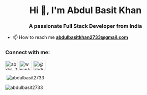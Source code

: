 <h1 align="center">Hi 👋, I'm Abdul Basit Khan</h1>
<h3 align="center">A passionate Full Stack Developer from India</h3>



- 📫 How to reach me **abdulbasitkhan2733@gmail.com**

<h3 align="left">Connect with me:</h3>
<p align="left">
<a href="https://twitter.com/abdul_2003_" target="blank"><img align="center" src="https://raw.githubusercontent.com/rahuldkjain/github-profile-readme-generator/master/src/images/icons/Social/twitter.svg" alt="abdul_2003_" height="30" width="40" /></a>
<a href="https://linkedin.com/in/www.linkedin.com/in/abdulbasitkhandev2003" target="blank"><img align="center" src="https://raw.githubusercontent.com/rahuldkjain/github-profile-readme-generator/master/src/images/icons/Social/linked-in-alt.svg" alt="www.linkedin.com/in/abdulbasitkhandev2003" height="30" width="40" /></a>
<a href="https://hashnode.com/@abdulbasit2003" target="blank"><img align="center" src="https://raw.githubusercontent.com/rahuldkjain/github-profile-readme-generator/master/src/images/icons/Social/hashnode.svg" alt="@abdulbasit2003" height="30" width="40" /></a>
</p>



<p>&nbsp;<img align="center" src="https://github-readme-stats.vercel.app/api?username=abdulbasit2733&show_icons=true&locale=en" alt="abdulbasit2733" /></p>

<p><img align="center" src="https://github-readme-streak-stats.herokuapp.com/?user=abdulbasit2733&" alt="abdulbasit2733" /></p>
